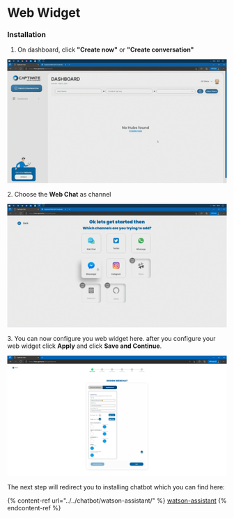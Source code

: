 # Web Widget

### Installation

1. On dashboard, click **"Create now"** or **"Create conversation"**

![Figure 1: The Captivate Hub Dashboard](<../../../.gitbook/assets/image (58).png>)

2\. Choose the **Web Chat** as channel

![Figure 2: Supported Channels](<../../../.gitbook/assets/image (8).png>)

3\. You can now configure you web widget here. after you configure your web widget click **Apply** and click **Save and Continue**.

![Figure 3: Web Widget configuration page](<../../../.gitbook/assets/image (33).png>)

The next step will redirect you to installing chatbot which you can find here:

{% content-ref url="../../chatbot/watson-assistant/" %}
[watson-assistant](../../chatbot/watson-assistant/)
{% endcontent-ref %}
